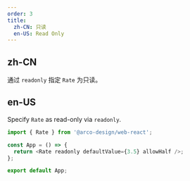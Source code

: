 ```yaml
---
order: 3
title:
  zh-CN: 只读
  en-US: Read Only
---
```


## zh-CN

通过 `readonly` 指定 `Rate` 为只读。

## en-US

Specify `Rate` as read-only via `readonly`.

```js
import { Rate } from '@arco-design/web-react';

const App = () => {
  return <Rate readonly defaultValue={3.5} allowHalf />;
};

export default App;
```
